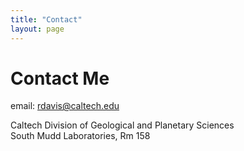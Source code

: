 ```yaml
---
title: "Contact"
layout: page
---
```


# Contact Me

email: rdavis@caltech.edu 

Caltech Division of Geological and Planetary Sciences \
South Mudd Laboratories, Rm 158

